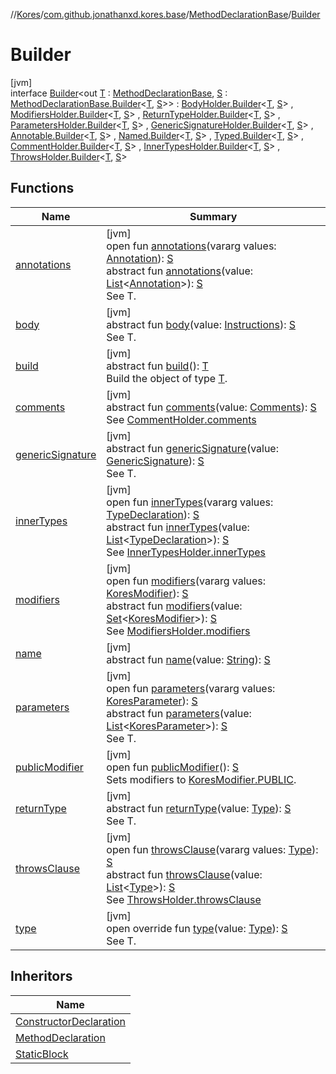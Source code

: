 //[Kores](../../../../index.md)/[com.github.jonathanxd.kores.base](../../index.md)/[MethodDeclarationBase](../index.md)/[Builder](index.md)

# Builder

[jvm]\
interface [Builder](index.md)<out [T](index.md) : [MethodDeclarationBase](../index.md), [S](index.md) : [MethodDeclarationBase.Builder](index.md)<[T](index.md), [S](index.md)>> : [BodyHolder.Builder](../../-body-holder/-builder/index.md)<[T](index.md), [S](index.md)> , [ModifiersHolder.Builder](../../-modifiers-holder/-builder/index.md)<[T](index.md), [S](index.md)> , [ReturnTypeHolder.Builder](../../-return-type-holder/-builder/index.md)<[T](index.md), [S](index.md)> , [ParametersHolder.Builder](../../-parameters-holder/-builder/index.md)<[T](index.md), [S](index.md)> , [GenericSignatureHolder.Builder](../../-generic-signature-holder/-builder/index.md)<[T](index.md), [S](index.md)> , [Annotable.Builder](../../-annotable/-builder/index.md)<[T](index.md), [S](index.md)> , [Named.Builder](../../-named/-builder/index.md)<[T](index.md), [S](index.md)> , [Typed.Builder](../../-typed/-builder/index.md)<[T](index.md), [S](index.md)> , [CommentHolder.Builder](../../../com.github.jonathanxd.kores.base.comment/-comment-holder/-builder/index.md)<[T](index.md), [S](index.md)> , [InnerTypesHolder.Builder](../../-inner-types-holder/-builder/index.md)<[T](index.md), [S](index.md)> , [ThrowsHolder.Builder](../../-throws-holder/-builder/index.md)<[T](index.md), [S](index.md)>

## Functions

| Name | Summary |
|---|---|
| [annotations](../../-annotable/-builder/annotations.md) | [jvm]<br>open fun [annotations](../../-annotable/-builder/annotations.md)(vararg values: [Annotation](../../-annotation/index.md)): [S](index.md)<br>abstract fun [annotations](../../-annotable/-builder/annotations.md)(value: [List](https://kotlinlang.org/api/latest/jvm/stdlib/kotlin.collections/-list/index.html)<[Annotation](../../-annotation/index.md)>): [S](index.md)<br>See T. |
| [body](../../-body-holder/-builder/body.md) | [jvm]<br>abstract fun [body](../../-body-holder/-builder/body.md)(value: [Instructions](../../../com.github.jonathanxd.kores/-instructions/index.md)): [S](index.md)<br>See T. |
| [build](../../../com.github.jonathanxd.kores.builder/-builder/build.md) | [jvm]<br>abstract fun [build](../../../com.github.jonathanxd.kores.builder/-builder/build.md)(): [T](index.md)<br>Build the object of type [T](../../../com.github.jonathanxd.kores.builder/-builder/index.md). |
| [comments](../../../com.github.jonathanxd.kores.base.comment/-comment-holder/-builder/comments.md) | [jvm]<br>abstract fun [comments](../../../com.github.jonathanxd.kores.base.comment/-comment-holder/-builder/comments.md)(value: [Comments](../../../com.github.jonathanxd.kores.base.comment/-comments/index.md)): [S](index.md)<br>See [CommentHolder.comments](../../../com.github.jonathanxd.kores.base.comment/-comment-holder/comments.md) |
| [genericSignature](../../-generic-signature-holder/-builder/generic-signature.md) | [jvm]<br>abstract fun [genericSignature](../../-generic-signature-holder/-builder/generic-signature.md)(value: [GenericSignature](../../../com.github.jonathanxd.kores.generic/-generic-signature/index.md)): [S](index.md)<br>See T. |
| [innerTypes](../../-inner-types-holder/-builder/inner-types.md) | [jvm]<br>open fun [innerTypes](../../-inner-types-holder/-builder/inner-types.md)(vararg values: [TypeDeclaration](../../-type-declaration/index.md)): [S](index.md)<br>abstract fun [innerTypes](../../-inner-types-holder/-builder/inner-types.md)(value: [List](https://kotlinlang.org/api/latest/jvm/stdlib/kotlin.collections/-list/index.html)<[TypeDeclaration](../../-type-declaration/index.md)>): [S](index.md)<br>See [InnerTypesHolder.innerTypes](../../-inner-types-holder/inner-types.md) |
| [modifiers](../../-modifiers-holder/-builder/modifiers.md) | [jvm]<br>open fun [modifiers](../../-modifiers-holder/-builder/modifiers.md)(vararg values: [KoresModifier](../../-kores-modifier/index.md)): [S](index.md)<br>abstract fun [modifiers](../../-modifiers-holder/-builder/modifiers.md)(value: [Set](https://kotlinlang.org/api/latest/jvm/stdlib/kotlin.collections/-set/index.html)<[KoresModifier](../../-kores-modifier/index.md)>): [S](index.md)<br>See [ModifiersHolder.modifiers](../../-modifiers-holder/modifiers.md) |
| [name](../../-named/-builder/name.md) | [jvm]<br>abstract fun [name](../../-named/-builder/name.md)(value: [String](https://kotlinlang.org/api/latest/jvm/stdlib/kotlin/-string/index.html)): [S](index.md) |
| [parameters](../../-parameters-holder/-builder/parameters.md) | [jvm]<br>open fun [parameters](../../-parameters-holder/-builder/parameters.md)(vararg values: [KoresParameter](../../-kores-parameter/index.md)): [S](index.md)<br>abstract fun [parameters](../../-parameters-holder/-builder/parameters.md)(value: [List](https://kotlinlang.org/api/latest/jvm/stdlib/kotlin.collections/-list/index.html)<[KoresParameter](../../-kores-parameter/index.md)>): [S](index.md)<br>See T. |
| [publicModifier](../../-modifiers-holder/-builder/public-modifier.md) | [jvm]<br>open fun [publicModifier](../../-modifiers-holder/-builder/public-modifier.md)(): [S](index.md)<br>Sets modifiers to [KoresModifier.PUBLIC](../../-kores-modifier/-p-u-b-l-i-c/index.md). |
| [returnType](../../-return-type-holder/-builder/return-type.md) | [jvm]<br>abstract fun [returnType](../../-return-type-holder/-builder/return-type.md)(value: [Type](https://docs.oracle.com/javase/8/docs/api/java/lang/reflect/Type.html)): [S](index.md)<br>See T. |
| [throwsClause](../../-throws-holder/-builder/throws-clause.md) | [jvm]<br>open fun [throwsClause](../../-throws-holder/-builder/throws-clause.md)(vararg values: [Type](https://docs.oracle.com/javase/8/docs/api/java/lang/reflect/Type.html)): [S](index.md)<br>abstract fun [throwsClause](../../-throws-holder/-builder/throws-clause.md)(value: [List](https://kotlinlang.org/api/latest/jvm/stdlib/kotlin.collections/-list/index.html)<[Type](https://docs.oracle.com/javase/8/docs/api/java/lang/reflect/Type.html)>): [S](index.md)<br>See [ThrowsHolder.throwsClause](../../-throws-holder/throws-clause.md) |
| [type](type.md) | [jvm]<br>open override fun [type](type.md)(value: [Type](https://docs.oracle.com/javase/8/docs/api/java/lang/reflect/Type.html)): [S](index.md)<br>See T. |

## Inheritors

| Name |
|---|
| [ConstructorDeclaration](../../-constructor-declaration/-builder/index.md) |
| [MethodDeclaration](../../-method-declaration/-builder/index.md) |
| [StaticBlock](../../-static-block/-builder/index.md) |
